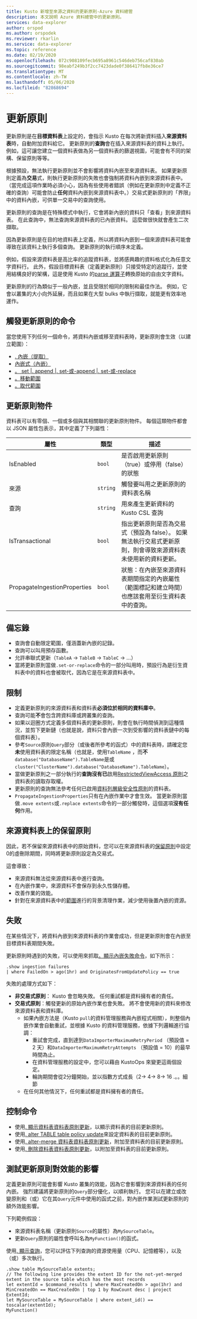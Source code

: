 ```yaml
---
title: Kusto 新增至來源之資料的更新原則-Azure 資料總管
description: 本文說明 Azure 資料總管中的更新原則。
services: data-explorer
author: orspod
ms.author: orspodek
ms.reviewer: rkarlin
ms.service: data-explorer
ms.topic: reference
ms.date: 02/19/2020
ms.openlocfilehash: 072c908109fecb695a8961c546deb756caf830ab
ms.sourcegitcommit: 98eabf249b3f2cc7423dade0f386417fb8e36ce7
ms.translationtype: MT
ms.contentlocale: zh-TW
ms.lasthandoff: 05/06/2020
ms.locfileid: "82868694"
---
```

# <a name="update-policy"></a>更新原則

更新原則是在**目標資料表**上設定的，會指示 Kusto 在每次將新資料插入**來源資料表**時，自動附加資料給它。 更新原則的**查詢**會在插入來源資料表的資料上執行。 例如，這可讓您建立一個資料表做為另一個資料表的篩選視圖，可能會有不同的架構、保留原則等等。

根據預設，無法執行更新原則並不會影響將資料內嵌至來源資料表。 如果更新原則定義為**交易**式，則執行更新原則的失敗也會強制將資料內嵌到來源資料表中。 （當完成這項作業時必須小心，因為有些使用者錯誤（例如在更新原則中定義不正確的查詢）可能會防止**任何**資料內嵌到來源資料表中。）交易式更新原則的「界限」中的資料內嵌，可供單一交易中的查詢使用。

更新原則的查詢是在特殊模式中執行，它會將新內嵌的資料只「查看」到來源資料表。 在此查詢中，無法查詢來源資料表的已內嵌資料。 這麼做很快就會產生二次擷取。

因為更新原則是在目的地資料表上定義，所以將資料內嵌到一個來源資料表可能會導致在該資料上執行多個查詢。 更新原則的執行順序未定義。

例如，假設來源資料表是高比率的追蹤資料表，並將感興趣的資料格式化為任意文字資料行。 此外，假設目標資料表（定義更新原則）只接受特定的追蹤行，並使用結構良好的架構，這是使用 Kusto 的[parse 運算子](../query/parseoperator.md)轉換原始的自由文字資料。

更新原則的行為類似于一般內嵌，並且受限於相同的限制和最佳作法。 例如，它會以叢集的大小向外延展，而且如果在大型 bulks 中執行擷取，就能更有效率地運作。

## <a name="commands-that-trigger-the-update-policy"></a>觸發更新原則的命令

當您使用下列任何一個命令，將資料內嵌或移至資料表時，更新原則會生效（以建立範圍）：

* [. 內嵌（提取）](../management/data-ingestion/ingest-from-storage.md)
* [內嵌式（內嵌）](../management/data-ingestion/ingest-inline.md)
* [。 set |. append |. set-或-append |. set-或-replace](../management/data-ingestion/ingest-from-query.md)
* [。移動範圍](../management/extents-commands.md#move-extents)
* [。取代範圍](../management/extents-commands.md#replace-extents)

## <a name="the-update-policy-object"></a>更新原則物件

資料表可以有零個、一個或多個與其相關聯的更新原則物件。
每個這類物件都會以 JSON 屬性包表示，其中定義了下列屬性：

|屬性 |類型 |描述  |
|---------|---------|----------------|
|IsEnabled                     |`bool`  |是否啟用更新原則（true）或停用（false）的狀態                                                                                                                               |
|來源                        |`string`|觸發要叫用之更新原則的資料表名稱                                                                                                                                 |
|查詢                         |`string`|用來產生更新資料的 Kusto CSL 查詢                                                                                                                           |
|IsTransactional               |`bool`  |指出更新原則是否為交易式（預設為 false）。 如果無法執行交易式更新原則，則會導致來源資料表未使用新的資料更新。   |
|PropagateIngestionProperties  |`bool`  |狀態：在內嵌至來源資料表期間指定的內嵌屬性（範圍標記和建立時間）也應該套用至衍生資料表中的查詢。                 |

## <a name="notes"></a>備忘錄

* 查詢會自動限定範圍，僅涵蓋新內嵌的記錄。
* 查詢可以叫用預存函數。
* 允許串聯式更新（`TableA` → `TableB` → `TableC` → ...）
* 當將更新原則當做`.set-or-replace`命令的一部分叫用時，預設行為是衍生資料表中的資料也會被取代，因為它是在來源資料表中。

## <a name="limitations"></a>限制

* 定義更新原則的來源資料表和資料表**必須位於相同的資料庫中**。
* 查詢可能**不**會包含跨資料庫或跨叢集的查詢。
* 如果以迴圈方式定義多個資料表的更新原則，則會在執行時間偵測到這種情況，並剪下更新鏈（也就是說，資料只會內嵌一次到受影響的資料表鏈中的每個資料表）。
* 參考`Source`原則`Query`部分（或後者所參考的函式）中的資料表時，請確定您**未**使用資料表的限定名稱（也就是，使用`TableName` ，而**不** `database("DatabaseName").TableName`是或`cluster("ClusterName").database("DatabaseName").TableName`）。
* 當做更新原則之一部分執行的**查詢沒有已**啟用[RestrictedViewAccess 原則](restrictedviewaccesspolicy.md)之資料表的讀取存取權。
* 更新原則的查詢無法參考任何已啟用[資料列層級安全性原則](./rowlevelsecuritypolicy.md)的資料表。
* `PropagateIngestionProperties`只有在內嵌作業中才會生效。 當更新原則當做`.move extents`或`.replace extents`命令的一部分觸發時，這個選項**沒有任何**作用。

## <a name="retention-policy-on-the-source-table"></a>來源資料表上的保留原則

因此，若不保留來源資料表中的原始資料，您可以在來源資料表的[保留原則](retentionpolicy.md)中設定0的虛刪除期間，同時將更新原則設定為交易式。

這會導致：
* 來源資料無法從來源資料表中進行查詢。
* 在內嵌作業中，來源資料不會保存到永久性儲存體。
* 改善作業的效能。
* 針對在來源資料表中的[範圍](../management/extents-overview.md)進行的背景清理作業，減少使用後置內嵌的資源。

## <a name="failures"></a>失敗

在某些情況下，將資料內嵌到來源資料表的作業會成功，但是更新原則會在內嵌至目標資料表期間失敗。

更新原則時遇到的失敗，可以使用來抓取[。顯示內嵌失敗命令](../management/ingestionfailures.md)，如下所示：
 
```kusto
.show ingestion failures 
| where FailedOn > ago(1hr) and OriginatesFromUpdatePolicy == true
```

失敗的處理方式如下：

* **非交易式原則**： Kusto 會忽略失敗。 任何重試都是資料擁有者的責任。  
* **交易式原則**：觸發更新的原始內嵌作業也會失敗。 將不會使用新的資料來修改來源資料表和資料庫。
  * 如果內嵌方法是（Kusto `pull`的資料管理服務與內嵌程式相關），則整個內嵌作業會自動重試，並根據 Kusto 的資料管理服務，依據下列邏輯進行協調：
    * 重試會完成，直到達到`DataImporterMaximumRetryPeriod` （預設值 = 2 天）和`DataImporterMaximumRetryAttempts` （預設值 = 10）的最早時間為止。
    * 在資料管理服務的設定中，您可以藉由 KustoOps 來變更這兩個設定。
    * 輪詢期間會從2分鐘開始，並以指數方式成長（2-> 4-> 8-> 16 .。。細節
  * 在任何其他情況下，任何重試都是資料擁有者的責任。



## <a name="control-commands"></a>控制命令

* 使用[. 顯示資料表資料表原則更新](../management/update-policy.md#show-update-policy)，以顯示資料表的目前更新原則。
* 使用[. alter TABLE table policy update](../management/update-policy.md#alter-update-policy)來設定資料表的目前更新原則。
* 使用[. alter-merge 資料表資料表原則更新](../management/update-policy.md#alter-merge-table-table-policy-update)，附加至資料表的目前更新原則。
* 使用[. 刪除資料表資料表原則更新](../management/update-policy.md#delete-table-table-policy-update)，以附加至資料表的目前更新原則。

## <a name="testing-an-update-policys-performance-impact"></a>測試更新原則對效能的影響

定義更新原則可能會影響 Kusto 叢集的效能，因為它會影響到來源資料表的任何內嵌。 強烈建議將更新原則的`Query`部分優化，以順利執行。
您可以在建立或改變原則和（或）它在其`Query`元件中使用的函式之前，對內嵌作業測試更新原則的額外效能影響。

下列範例假設：

* 來源資料表名稱（更新原則`Source`的屬性）為`MySourceTable`。
* 更新`Query`原則的屬性會呼叫名為`MyFunction()`的函式。

使用[. 顯示查詢](../management/queries.md)，您可以評估下列查詢的資源使用量（CPU、記憶體等），以及（或）多次執行。

```kusto
.show table MySourceTable extents;
// The following line provides the extent ID for the not-yet-merged extent in the source table which has the most records
let extentId = $command_results | where MaxCreatedOn > ago(1hr) and MinCreatedOn == MaxCreatedOn | top 1 by RowCount desc | project ExtentId;
let MySourceTable = MySourceTable | where extent_id() == toscalar(extentId);
MyFunction()
```
